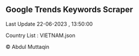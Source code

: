 

## Google Trends Keywords Scraper 
 
Last Update 22-06-2023 , 13:50:00

Country List :
VIETNAM.json



© Abdul Muttaqin 
